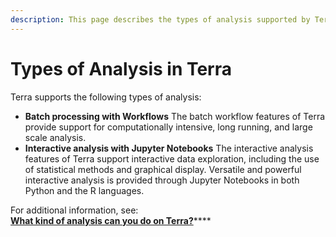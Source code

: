 ```yaml
---
description: This page describes the types of analysis supported by Terra.
---
```


# Types of Analysis in Terra

Terra supports the following types of analysis:

* **Batch processing with Workflows** The batch workflow features of Terra provide support for computationally intensive, long running, and large scale analysis. 
* **Interactive analysis with Jupyter Notebooks** The interactive analysis features of Terra support interactive data exploration, including the use of statistical methods and graphical display. Versatile and powerful interactive analysis is provided through Jupyter Notebooks in both Python and the R languages. 

For additional information, see:  
[**What kind of analysis can you do on Terra?**](https://support.terra.bio/hc/en-us/articles/360022714931-What-kind-of-analysis-can-you-do-on-Terra-)\*\*\*\*



